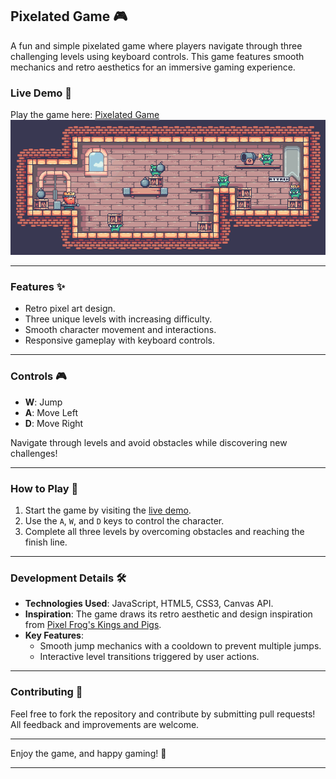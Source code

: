 ## Pixelated Game 🎮

A fun and simple pixelated game where players navigate through three challenging levels using keyboard controls. This game features smooth mechanics and retro aesthetics for an immersive gaming experience.

### Live Demo 🔗
Play the game here: [Pixelated Game](https://dancingpumpkin65.github.io/pixelated-game/)
![Gameplay Preview](./img/IQCAru.gif)

---

### Features ✨
- Retro pixel art design.
- Three unique levels with increasing difficulty.
- Smooth character movement and interactions.
- Responsive gameplay with keyboard controls.

---

### Controls 🎮
- **W**: Jump  
- **A**: Move Left  
- **D**: Move Right  

Navigate through levels and avoid obstacles while discovering new challenges!

---

### How to Play 🚀
1. Start the game by visiting the [live demo](https://dancingpumpkin65.github.io/pixelated-game/).
2. Use the `A`, `W`, and `D` keys to control the character.
3. Complete all three levels by overcoming obstacles and reaching the finish line.

---

### Development Details 🛠️
- **Technologies Used**: JavaScript, HTML5, CSS3, Canvas API.
- **Inspiration**: The game draws its retro aesthetic and design inspiration from [Pixel Frog's Kings and Pigs](https://pixelfrog-assets.itch.io/kings-and-pigs).
- **Key Features**:  
  - Smooth jump mechanics with a cooldown to prevent multiple jumps.  
  - Interactive level transitions triggered by user actions.  

---

### Contributing 🤝
Feel free to fork the repository and contribute by submitting pull requests! All feedback and improvements are welcome.

---

Enjoy the game, and happy gaming! 🎉

---

